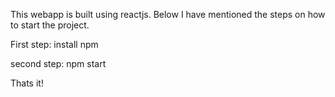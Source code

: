 This webapp is built using reactjs. Below I have mentioned the steps on how to start the project.

First step:
install npm

second step:
npm start

Thats it!

